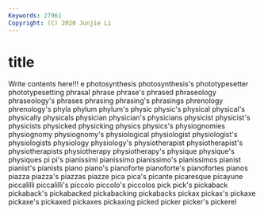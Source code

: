 ```yaml
---
Keywords: 27961
Copyright: (C) 2020 Junjie Li
---
```


# title

Write contents here!!!
e 
photosynthesis 
photosynthesis's 
phototypesetter 
phototypesetting 
phrasal 
phrase 
phrase's 
phrased 
phraseology
phraseology's 
phrases 
phrasing 
phrasing's 
phrasings 
phrenology 
phrenology's 
phyla 
phylum 
phylum's
physic 
physic's 
physical 
physical's 
physically 
physicals 
physician 
physician's 
physicians 
physicist
physicist's 
physicists 
physicked 
physicking 
physics 
physics's 
physiognomies 
physiognomy 
physiognomy's 
physiological
physiologist 
physiologist's 
physiologists 
physiology 
physiology's 
physiotherapist 
physiotherapist's 
physiotherapists 
physiotherapy 
physiotherapy's
physique 
physique's 
physiques 
pi 
pi's 
pianissimi 
pianissimo 
pianissimo's 
pianissimos 
pianist
pianist's 
pianists 
piano 
piano's 
pianoforte 
pianoforte's 
pianofortes 
pianos 
piazza 
piazza's
piazzas 
piazze 
pica 
pica's 
picante 
picaresque 
picayune 
piccalilli 
piccalilli's 
piccolo
piccolo's 
piccolos 
pick 
pick's 
pickaback 
pickaback's 
pickabacked 
pickabacking 
pickabacks 
pickax
pickax's 
pickaxe 
pickaxe's 
pickaxed 
pickaxes 
pickaxing 
picked 
picker 
picker's 
pickerel
